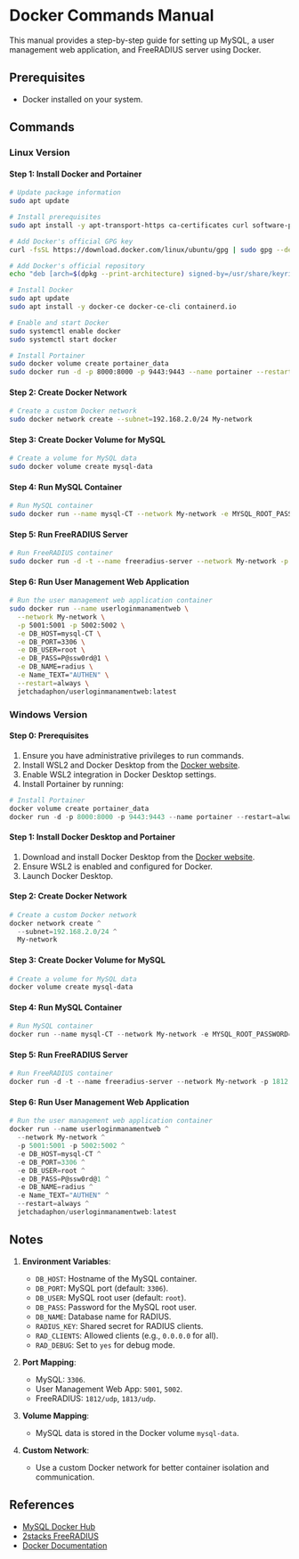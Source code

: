 # Docker Commands Manual

This manual provides a step-by-step guide for setting up MySQL, a user management web application, and FreeRADIUS server using Docker.

## Prerequisites
- Docker installed on your system.

## Commands

### Linux Version

#### Step 1: Install Docker and Portainer

```bash
# Update package information
sudo apt update

# Install prerequisites
sudo apt install -y apt-transport-https ca-certificates curl software-properties-common

# Add Docker's official GPG key
curl -fsSL https://download.docker.com/linux/ubuntu/gpg | sudo gpg --dearmor -o /usr/share/keyrings/docker-archive-keyring.gpg

# Add Docker's official repository
echo "deb [arch=$(dpkg --print-architecture) signed-by=/usr/share/keyrings/docker-archive-keyring.gpg] https://download.docker.com/linux/ubuntu $(lsb_release -cs) stable" | sudo tee /etc/apt/sources.list.d/docker.list > /dev/null

# Install Docker
sudo apt update
sudo apt install -y docker-ce docker-ce-cli containerd.io

# Enable and start Docker
sudo systemctl enable docker
sudo systemctl start docker

# Install Portainer
sudo docker volume create portainer_data
sudo docker run -d -p 8000:8000 -p 9443:9443 --name portainer --restart=always -v /var/run/docker.sock:/var/run/docker.sock -v portainer_data:/data portainer/portainer-ce:latest
```

#### Step 2: Create Docker Network

```bash
# Create a custom Docker network
sudo docker network create --subnet=192.168.2.0/24 My-network
```

#### Step 3: Create Docker Volume for MySQL

```bash
# Create a volume for MySQL data
sudo docker volume create mysql-data
```

#### Step 4: Run MySQL Container

```bash
# Run MySQL container
sudo docker run --name mysql-CT --network My-network -e MYSQL_ROOT_PASSWORD=P@ssw0rd@1 -d --restart=always -p 3306:3306 -v mysql-data:/var/lib/mysql mysql:latest
```


#### Step 5: Run FreeRADIUS Server

```bash
# Run FreeRADIUS container
sudo docker run -d -t --name freeradius-server --network My-network -p 1812:1812/udp -p 1813:1813/udp -e DB_HOST=mysql-CT -e DB_PORT=3306 -e DB_USER=root -e DB_PASS=P@ssw0rd@1 -e DB_NAME=radius -e RADIUS_KEY=tec -e RAD_CLIENTS=0.0.0.0 -e RAD_DEBUG=yes --restart=always 2stacks/freeradius
```

#### Step 6: Run User Management Web Application

```bash
# Run the user management web application container
sudo docker run --name userloginmanamentweb \
  --network My-network \
  -p 5001:5001 -p 5002:5002 \
  -e DB_HOST=mysql-CT \
  -e DB_PORT=3306 \
  -e DB_USER=root \
  -e DB_PASS=P@ssw0rd@1 \
  -e DB_NAME=radius \
  -e Name_TEXT="AUTHEN" \
  --restart=always \
  jetchadaphon/userloginmanamentweb:latest

```

### Windows Version

#### Step 0: Prerequisites

1. Ensure you have administrative privileges to run commands.
2. Install WSL2 and Docker Desktop from the [Docker website](https://www.docker.com/products/docker-desktop).
3. Enable WSL2 integration in Docker Desktop settings.
4. Install Portainer by running:

```powershell
# Install Portainer
docker volume create portainer_data
docker run -d -p 8000:8000 -p 9443:9443 --name portainer --restart=always -v \.\pipe\docker_engine:\\.\pipe\docker_engine -v portainer_data:/data portainer/portainer-ce:latest
```

#### Step 1: Install Docker Desktop and Portainer

1. Download and install Docker Desktop from the [Docker website](https://www.docker.com/products/docker-desktop).
2. Ensure WSL2 is enabled and configured for Docker.
3. Launch Docker Desktop.

#### Step 2: Create Docker Network

```powershell
# Create a custom Docker network
docker network create ^
  --subnet=192.168.2.0/24 ^
  My-network
```

#### Step 3: Create Docker Volume for MySQL

```powershell
# Create a volume for MySQL data
docker volume create mysql-data
```

#### Step 4: Run MySQL Container

```powershell
# Run MySQL container
docker run --name mysql-CT --network My-network -e MYSQL_ROOT_PASSWORD=P@ssw0rd@1 -d --restart=always -p 3306:3306 -v mysql-data:/var/lib/mysql mysql:latest
```


#### Step 5: Run FreeRADIUS Server

```powershell
# Run FreeRADIUS container
docker run -d -t --name freeradius-server --network My-network -p 1812:1812/udp -p 1813:1813/udp -e DB_HOST=mysql-CT -e DB_PORT=3306 -e DB_USER=root -e DB_PASS=P@ssw0rd@1 -e DB_NAME=radius -e RADIUS_KEY=tec -e RAD_CLIENTS=0.0.0.0 -e RAD_DEBUG=yes --restart=always 2stacks/freeradius
```

#### Step 6: Run User Management Web Application

```powershell
# Run the user management web application container
docker run --name userloginmanamentweb ^
  --network My-network ^
  -p 5001:5001 -p 5002:5002 ^
  -e DB_HOST=mysql-CT ^
  -e DB_PORT=3306 ^
  -e DB_USER=root ^
  -e DB_PASS=P@ssw0rd@1 ^
  -e DB_NAME=radius ^
  -e Name_TEXT="AUTHEN" ^
  --restart=always ^
  jetchadaphon/userloginmanamentweb:latest
```

## Notes
1. **Environment Variables**:
   - `DB_HOST`: Hostname of the MySQL container.
   - `DB_PORT`: MySQL port (default: `3306`).
   - `DB_USER`: MySQL root user (default: `root`).
   - `DB_PASS`: Password for the MySQL root user.
   - `DB_NAME`: Database name for RADIUS.
   - `RADIUS_KEY`: Shared secret for RADIUS clients.
   - `RAD_CLIENTS`: Allowed clients (e.g., `0.0.0.0` for all).
   - `RAD_DEBUG`: Set to `yes` for debug mode.

2. **Port Mapping**:
   - MySQL: `3306`.
   - User Management Web App: `5001`, `5002`.
   - FreeRADIUS: `1812/udp`, `1813/udp`.

3. **Volume Mapping**:
   - MySQL data is stored in the Docker volume `mysql-data`.

4. **Custom Network**:
   - Use a custom Docker network for better container isolation and communication.

## References
- [MySQL Docker Hub](https://hub.docker.com/_/mysql)
- [2stacks FreeRADIUS](https://hub.docker.com/r/2stacks/freeradius)
- [Docker Documentation](https://docs.docker.com/)
